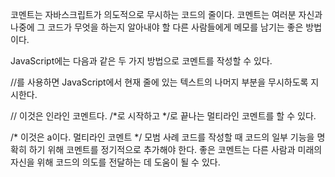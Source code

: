 코멘트는 자바스크립트가 의도적으로 무시하는 코드의 줄이다. 코멘트는 여러분 자신과 나중에 그 코드가 무엇을 하는지 알아내야 할 다른 사람들에게 메모를 남기는 좋은 방법이다.

JavaScript에는 다음과 같은 두 가지 방법으로 코멘트를 작성할 수 있다.

//를 사용하면 JavaScript에서 현재 줄에 있는 텍스트의 나머지 부분을 무시하도록 지시한다.

// 이것은 인라인 코멘트다.
/*로 시작하고 */로 끝나는 멀티라인 코멘트를 할 수 있다.

/* 이것은 a이다.
멀티라인 코멘트 */
모범 사례
코드를 작성할 때 코드의 일부 기능을 명확히 하기 위해 코멘트를 정기적으로 추가해야 한다. 좋은 코멘트는 다른 사람과 미래의 자신을 위해 코드의 의도를 전달하는 데 도움이 될 수 있다.